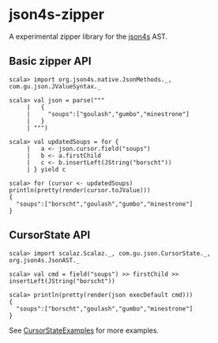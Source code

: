 json4s-zipper
=============

A experimental zipper library for the [json4s][1] AST.

Basic zipper API
----------------

    scala> import org.json4s.native.JsonMethods._, com.gu.json.JValueSyntax._

    scala> val json = parse("""
         |   {
         |     "soups":["goulash","gumbo","minestrone"]
         |   }
         | """)

    scala> val updatedSoups = for {
         |   a <- json.cursor.field("soups")
         |   b <- a.firstChild
         |   c <- b.insertLeft(JString("borscht"))
         | } yield c

    scala> for (cursor <- updatedSoups) println(pretty(render(cursor.toJValue)))
    {
      "soups":["borscht","goulash","gumbo","minestrone"]
    }

CursorState API
-----------------

    scala> import scalaz.Scalaz._, com.gu.json.CursorState._, org.json4s.JsonAST._

    scala> val cmd = field("soups") >> firstChild >> insertLeft(JString("borscht"))

    scala> println(pretty(render(json execDefault cmd)))
    {
      "soups":["borscht","goulash","gumbo","minestrone"]
    }

See [CursorStateExamples][2] for more examples.

[1]: http://json4s.org/
[2]: https://github.com/bmjames/json4s-zipper/blob/master/src/test/scala/com/gu/json/CursorStateExamples.scala
